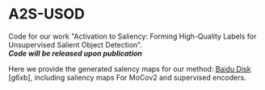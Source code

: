 # A2S-USOD

Code for our work "Activation to Saliency: Forming High-Quality Labels for Unsupervised Salient Object Detection".  
***Code will be released upon publication***

Here we provide the generated salency maps for our method: [Baidu Disk](https://pan.baidu.com/s/1diqoo98ISjZs1smsL9t-RA) [g6xb], including saliency maps For MoCov2 and supervised encoders.   
